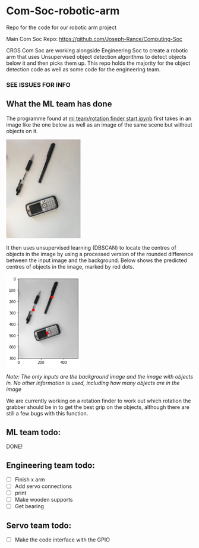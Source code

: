 # Com-Soc-robotic-arm
Repo for the code for our robotic arm project

Main Com Soc Repo: https://github.com/Joseph-Rance/Computing-Soc

CRGS Com Soc are working alongside Engineering Soc to create a robotic arm that uses Unsupervised object detection algorithms to detect objects below it and then picks them up. This repo holds the majority for the object detection code as well as some code for the engineering team.

### SEE ISSUES FOR INFO

## What the ML team has done

The programme found at [ml team/rotation finder start.ipynb](https://github.com/Joseph-Rance/Com-Soc-robotic-arm/blob/master/ml%20team/rotation%20finder%20start.ipynb) first takes in an image like the one below as well as an image of the same scene but without objects on it.

<img src="https://github.com/Joseph-Rance/Com-Soc-robotic-arm/blob/master/ml%20team/classified%20images/3/input%20image.jpg?raw=true" alt="input image" width="200"/>

It then uses unsupervised learning (DBSCAN) to locate the centres of objects in the image by using a processed version of the rounded difference between the input image and the background. Below shows the predicted centres of objects in the image, marked by red dots.

<img src="https://github.com/Joseph-Rance/Com-Soc-robotic-arm/blob/master/ml%20team/classified%20images/3/output.png?raw=true" alt="output image" width="200"/>

*Note: The only inputs are the background image and the image with objects in. No other information is used, including how many objects are in the image*

We are currently working on a rotation finder to work out which rotation the grabber should be in to get the best grip on the objects, although there are still a few bugs with this function.

## ML team todo:

DONE!

## Engineering team todo:

 - [ ] Finish x arm
 - [ ] Add servo connections
 - [ ] print
 - [ ] Make wooden supports
 - [ ] Get bearing

## Servo team todo:

 - [ ] Make the code interface with the GPIO
